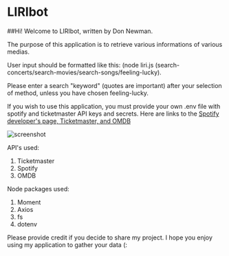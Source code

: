 # LIRIbot
##Hi! Welcome to LIRIbot, written by Don Newman.

The purpose of this application is to retrieve various informations of various medias.

User input should be formatted like this: (node liri.js (search-concerts/search-movies/search-songs/feeling-lucky).

Please enter a search "keyword" (quotes are important) after your selection of method, unless you have chosen feeling-lucky.

If you wish to use this application, you must provide your own .env file with spotify and ticketmaster API keys and secrets.
Here are links to the [Spotify developer's page, ](https://developer.spotify.com/documentation/web-api/quick-start/)
[Ticketmaster, ](https://developer.ticketmaster.com/)
[and OMDB](http://www.omdbapi.com/)

![screenshot](https://i.ibb.co/Pr5v70r/Working.png)


API's used:
1. Ticketmaster
1. Spotify
1. OMDB

Node packages used:
1. Moment
1. Axios
1. fs
1. dotenv

Please provide credit if you decide to share my project. I hope you enjoy using my application to gather your data (:
